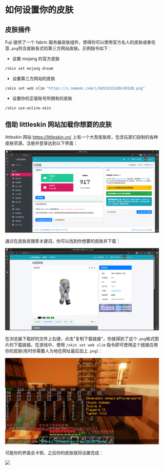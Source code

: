 # 如何设置你的皮肤

## 皮肤插件

Fuji 提供了一个 fabric 服务器皮肤组件，使得你可以使用官方名人的皮肤或者任意`.png`符合皮肤各式的第三方网站皮肤。示例指令如下：

* 设置 mojang 的官方皮肤

``` bash
/skin set mojang dream
```

* 设置第三方网站的皮肤

``` bash
/skin set web slim "https://s.namemc.com/i/bd53d152d0cd91d0.png"
```

* 设置你的正版账号所拥有的皮肤

``` bash
/skin use-online-skin
```

## 借助 littleskin 网站加载你想要的皮肤

littleskin 网站 <https://littleskin.cn/> 上有一个大型皮肤库，包含玩家们自制的各种皮肤资源。注册并登录达到以下界面：

<img src = ../pics/little_skin.png>

通过在皮肤库搜索关键词，你可以找到你想要的皮肤并下载：

<img src = ../pics/little_skin_download.png>

在浏览器下载好的文件上右键，点击"复制下载链接"，你就得到了这个`.png`格式图片的下载链接。在游戏中，使用 `/skin set web slim` 指令即可使用这个链接应用你的皮肤(有时你需要人为地在网址最后加上`.png`)：

<img src = ../pics/skin_set_instruction.png>

可能你的界面会卡顿，之后你的皮肤就将设置完成：

<img src = ../pics/skin_set_instruction_2.png>

